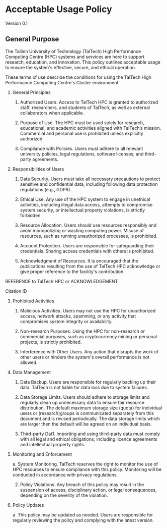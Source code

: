 # Acceptable Usage Policy 

Version 0.1

 

## General Purpose

The Tallinn University of Technology (TalTech) High Performance Computing Centre (HPC) systems and services are here to support research, education, and innovation. This policy outlines acceptable usage to ensure the system's effective, secure, and ethical operation.

These terms of use describe the conditions for using the TalTech High Performance Computing Centre's Cluster environment

 

1. General Principles

    1. Authorized Users. Access to TalTech HPC is granted to authorized staff, researchers, and students of TalTech, as well as external collaborators when applicable.

    2. Purpose of Use. The HPC must be used solely for research, educational, and academic activities aligned with TalTech’s mission. Commercial and personal use is prohibited unless explicitly authorized.

    3. Compliance with Policies. Users must adhere to all relevant university policies, legal regulations, software licenses, and third-party agreements.

 

2.  Responsibilities of Users

    1. Data Security. Users must take all necessary precautions to protect sensitive and confidential data, including following data protection regulations (e.g., GDPR).

    2. Ethical Use. Any use of the HPC system to engage in unethical activities, including illegal data access, attempts to compromise system security, or intellectual property violations, is strictly forbidden.

    3. Resource Allocation. Users should use resources responsibly and avoid monopolizing or wasting computing power. Misuse of resources, such as running unauthorized processes, is prohibited.

    4. Account Protection. Users are responsible for safeguarding their credentials. Sharing access credentials with others is prohibited.

    5. Acknowledgment of Resources. It is encouraged that the publications resulting from the use of TalTech HPC acknowledge or give proper reference to the facility's contribution.

REFERENCE to TalTech HPC or ACKNOWLEDGEMENT 

Citation ID

 

3. Prohibited Activities

    1. Malicious Activities. Users may not use the HPC for unauthorized access, network attacks, spamming, or any activity that compromises system integrity or availability.

    2. Non-research Purposes. Using the HPC for non-research or commercial purposes, such as cryptocurrency mining or personal projects, is strictly prohibited.

    3. Interference with Other Users. Any action that disrupts the work of other users or hinders the system's overall performance is not allowed.

 

4. Data Management

    1. Data Backup. Users are responsible for regularly backing up their data. TalTech is not liable for data loss due to system failures.

    2. Data Storage Limits. Users should adhere to storage limits and regularly clean up unnecessary data to ensure fair resource distribution. The default maximum storage size (quota) for individual users or (research)groups is communicated separately from this document and is revised periodically. The data storage limits which are larger then the default will be agreed on an individual basis. 

    3. Third-party Dat1. Importing and using third-party data must comply with all legal and ethical obligations, including licence agreements and intellectual property rights.

 

5. Monitoring and Enforcement

    a. System Monitoring. TalTech reserves the right to monitor the use of HPC resources to ensure compliance with this policy. Monitoring will be conducted in accordance with privacy regulations.

    2. Policy Violations. Any breach of this policy may result in the suspension of access, disciplinary action, or legal consequences, depending on the severity of the violation.

 

6. Policy Updates

    a. This policy may be updated as needed. Users are responsible for regularly reviewing the policy and complying with the latest version.

